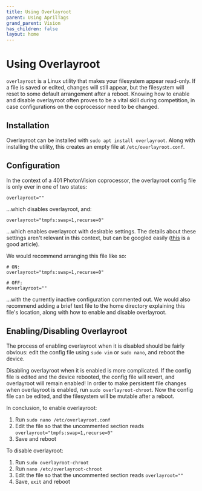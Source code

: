 ```yaml
---
title: Using Overlayroot
parent: Using AprilTags
grand_parent: Vision
has_children: false
layout: home
---
```


# Using Overlayroot

`overlayroot` is a Linux utility that makes your filesystem appear read-only. If a file is saved or edited, changes will still appear, but the filesystem will reset to some default arrangement after a reboot. Knowing how to enable and disable overlayroot often proves to be a vital skill during competition, in case configurations on the coprocessor need to be changed.

## Installation

Overlayroot can be installed with `sudo apt install overlayroot`. Along with installing the utility, this creates an empty file at `/etc/overlayroot.conf`.

## Configuration

In the context of a 401 PhotonVision coprocessor, the overlayroot config file is only ever in one of two states:
```
overlayroot=""
```
...which disables overlayroot, and:
```
overlayroot="tmpfs:swap=1,recurse=0"
```
...which enables overlayroot with desirable settings. The details about these settings aren't relevant in this context, but can be googled easily ([this](https://spin.atomicobject.com/protecting-ubuntu-root-filesystem/) is a good article).

We would recommend arranging this file like so:
```
# ON:
overlayroot="tmpfs:swap=1,recurse=0"

# OFF:
#overlayroot=""
```
...with the currently inactive configuration commented out. We would also recommend adding a brief text file to the home directory explaining this file's location, along with how to enable and disable overlayroot.

## Enabling/Disabling Overlayroot

The process of enabling overlayroot when it is disabled should be fairly obvious: edit the config file using `sudo vim` or `sudo nano`, and reboot the device.

Disabling overlayroot when it is enabled is more complicated. If the config file is edited and the device rebooted, the config file will revert, and overlayroot will remain enabled! In order to make persistent file changes when overlayroot is enabled, run `sudo overlayroot-chroot`. Now the config file can be edited, and the filesystem will be mutable after a reboot.

In conclusion, to enable overlayroot:
 1. Run `sudo nano /etc/overlayroot.conf`
 2. Edit the file so that the uncommented section reads `overlayroot="tmpfs:swap=1,recurse=0"`
 3. Save and reboot

To disable overlayroot:
 1. Run `sudo overlayroot-chroot`
 2. Run `nano /etc/overlayroot-chroot`
 3. Edit the file so that the uncommented section reads `overlayroot=""`
 4. Save, `exit` and reboot